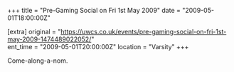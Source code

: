+++
title = "Pre-Gaming Social on Fri 1st May 2009"
date = "2009-05-01T18:00:00Z"

[extra]
original = "https://uwcs.co.uk/events/pre-gaming-social-on-fri-1st-may-2009-1474489022052/"    
ent_time = "2009-05-01T20:00:00Z"
location = "Varsity"
+++

Come-along-a-nom.

